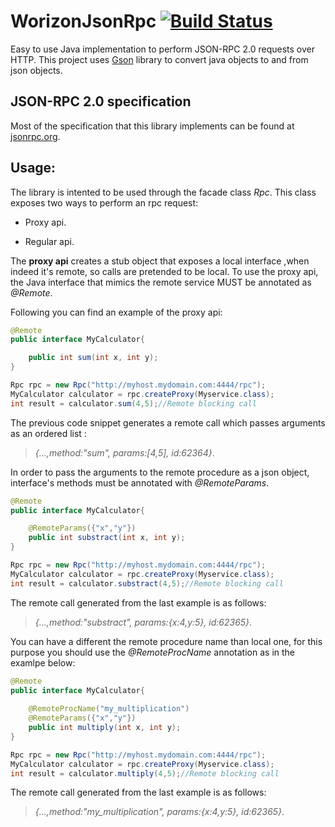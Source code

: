 WorizonJsonRpc [![Build Status](https://travis-ci.org/ececilla/WorizonJsonRpc.png?branch=master)](https://travis-ci.org/ececilla/WorizonJsonRpc)
==============

Easy to use Java implementation to perform JSON-RPC 2.0 requests over HTTP. This project uses [Gson](http://code.google.com/p/google-gson/)
library to convert java objects to and from json objects.   

## JSON-RPC 2.0 specification
Most of the specification that this library implements can be found at [jsonrpc.org](http://www.jsonrpc.org/specification).



## Usage:
The library is intented to be used through the facade class *Rpc*. This class exposes two ways to perform an rpc request: 

* Proxy api.
+ Regular api.

The **proxy api** creates a stub object that exposes a local interface ,when indeed it's remote, so calls are pretended to be local. To use the proxy api, the Java interface that mimics the remote service MUST be annotated as *@Remote*.

Following you can find an example of the proxy api:


```java
@Remote
public interface MyCalculator{

    public int sum(int x, int y);
}

Rpc rpc = new Rpc("http://myhost.mydomain.com:4444/rpc");
MyCalculator calculator = rpc.createProxy(Myservice.class);
int result = calculator.sum(4,5);//Remote blocking call
```
The previous code snippet generates a remote call which passes arguments as an ordered list :

>*{...,method:"sum", params:[4,5], id:62364}*. 

In order to pass the arguments to the remote procedure as a json object, interface's methods must be annotated with *@RemoteParams*.


```java
@Remote
public interface MyCalculator{

    @RemoteParams({"x","y"})
    public int substract(int x, int y);
}

Rpc rpc = new Rpc("http://myhost.mydomain.com:4444/rpc");
MyCalculator calculator = rpc.createProxy(Myservice.class);
int result = calculator.substract(4,5);//Remote blocking call
```
The remote call generated from the last example is as follows:

>*{...,method:"substract", params:{x:4,y:5}, id:62365}*. 

You can have a different the remote procedure name than local one, for this purpose you should use the *@RemoteProcName* annotation as in the examlpe below:

```java
@Remote
public interface MyCalculator{
    
    @RemoteProcName("my_multiplication")
    @RemoteParams({"x","y"})
    public int multiply(int x, int y);
}

Rpc rpc = new Rpc("http://myhost.mydomain.com:4444/rpc");
MyCalculator calculator = rpc.createProxy(Myservice.class);
int result = calculator.multiply(4,5);//Remote blocking call
```
The remote call generated from the last example is as follows:

>*{...,method:"my_multiplication", params:{x:4,y:5}, id:62365}*. 




